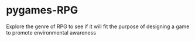 # pygames-RPG
Explore the genre of RPG to see if it will fit the purpose of designing a game to promote environmental awareness
